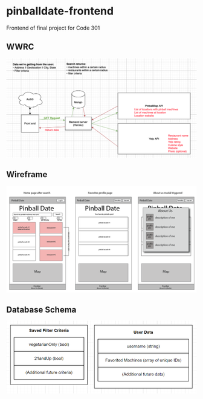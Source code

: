 # pinballdate-frontend
Frontend of final project for Code 301

## WWRC
![Domain Model](./domain-model.png)

## Wireframe
![Wireframe](./pinball-date-wireframes-01.png)

## Database Schema
![Database Schema](./database-info.png)
